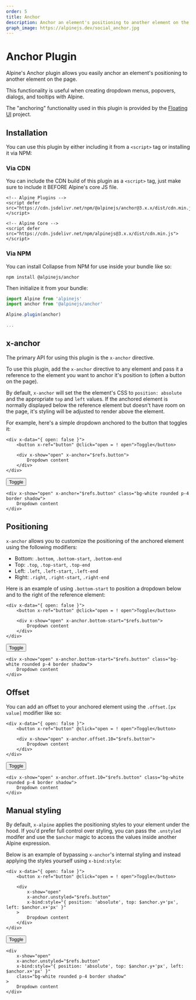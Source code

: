 ```yaml
---
order: 5
title: Anchor
description: Anchor an element's positioning to another element on the pageg
graph_image: https://alpinejs.dev/social_anchor.jpg
---
```


# Anchor Plugin

Alpine's Anchor plugin allows you easily anchor an element's positioning to another element on the page.

This functionality is useful when creating dropdown menus, popovers, dialogs, and tooltips with Alpine.

The "anchoring" functionality used in this plugin is provided by the [Floating UI](https://floating-ui.com/) project.

<a name="installation"></a>
## Installation

You can use this plugin by either including it from a `<script>` tag or installing it via NPM:

### Via CDN

You can include the CDN build of this plugin as a `<script>` tag, just make sure to include it BEFORE Alpine's core JS file.

```alpine
<!-- Alpine Plugins -->
<script defer src="https://cdn.jsdelivr.net/npm/@alpinejs/anchor@3.x.x/dist/cdn.min.js"></script>

<!-- Alpine Core -->
<script defer src="https://cdn.jsdelivr.net/npm/alpinejs@3.x.x/dist/cdn.min.js"></script>
```

### Via NPM

You can install Collapse from NPM for use inside your bundle like so:

```shell
npm install @alpinejs/anchor
```

Then initialize it from your bundle:

```js
import Alpine from 'alpinejs'
import anchor from '@alpinejs/anchor'

Alpine.plugin(anchor)

...
```

<a name="x-anchor"></a>
## x-anchor

The primary API for using this plugin is the `x-anchor` directive.

To use this plugin, add the `x-anchor` directive to any element and pass it a reference to the element you want to anchor it's position to (often a button on the page).

By default, `x-anchor` will set the the element's CSS to `position: absolute` and the appropriate `top` and `left` values. If the anchored element is normally displayed below the reference element but doesn't have room on the page, it's styling will be adjusted to render above the element.

For example, here's a simple dropdown anchored to the button that toggles it:

```alpine
<div x-data="{ open: false }">
    <button x-ref="button" @click="open = ! open">Toggle</button>

    <div x-show="open" x-anchor="$refs.button">
        Dropdown content
    </div>
</div>
```

<!-- START_VERBATIM -->
<div x-data="{ open: false }" class="demo overflow-hidden">
    <div class="flex justify-center">
        <button x-ref="button" @click="open = ! open">Toggle</button>
    </div>

    <div x-show="open" x-anchor="$refs.button" class="bg-white rounded p-4 border shadow">
        Dropdown content
    </div>
</div>
<!-- END_VERBATIM -->

<a name="positioning"></a>
## Positioning

`x-anchor` allows you to customize the positioning of the anchored element using the following modifiers:

* Bottom: `.bottom`, `.bottom-start`, `.bottom-end`
* Top: `.top`, `.top-start`, `.top-end`
* Left: `.left`, `.left-start`, `.left-end`
* Right: `.right`, `.right-start`, `.right-end`

Here is an example of using `.bottom-start` to position a dropdown below and to the right of the reference element:

```alpine
<div x-data="{ open: false }">
    <button x-ref="button" @click="open = ! open">Toggle</button>

    <div x-show="open" x-anchor.bottom-start="$refs.button">
        Dropdown content
    </div>
</div>
```

<!-- START_VERBATIM -->
<div x-data="{ open: false }" class="demo overflow-hidden">
    <div class="flex justify-center">
        <button x-ref="button" @click="open = ! open">Toggle</button>
    </div>

    <div x-show="open" x-anchor.bottom-start="$refs.button" class="bg-white rounded p-4 border shadow">
        Dropdown content
    </div>
</div>
<!-- END_VERBATIM -->

<a name="offset"></a>
## Offset

You can add an offset to your anchored element using the `.offset.[px value]` modifier like so:

```alpine
<div x-data="{ open: false }">
    <button x-ref="button" @click="open = ! open">Toggle</button>

    <div x-show="open" x-anchor.offset.10="$refs.button">
        Dropdown content
    </div>
</div>
```

<!-- START_VERBATIM -->
<div x-data="{ open: false }" class="demo overflow-hidden">
    <div class="flex justify-center">
        <button x-ref="button" @click="open = ! open">Toggle</button>
    </div>

    <div x-show="open" x-anchor.offset.10="$refs.button" class="bg-white rounded p-4 border shadow">
        Dropdown content
    </div>
</div>
<!-- END_VERBATIM -->

<a name="manual-styling"></a>
## Manual styling

By default, `x-alpine` applies the positioning styles to your element under the hood. If you'd prefer full control over styling, you can pass the `.unstyled` modifer and use the `$anchor` magic to access the values inside another Alpine expression.

Below is an example of bypassing `x-anchor`'s internal styling and instead applying the styles yourself using `x-bind:style`:

```alpine
<div x-data="{ open: false }">
    <button x-ref="button" @click="open = ! open">Toggle</button>

    <div
        x-show="open"
        x-anchor.unstyled="$refs.button"
        x-bind:style="{ position: 'absolute', top: $anchor.y+'px', left: $anchor.x+'px' }"
    >
        Dropdown content
    </div>
</div>
```

<!-- START_VERBATIM -->
<div x-data="{ open: false }" class="demo overflow-hidden">
    <div class="flex justify-center">
        <button x-ref="button" @click="open = ! open">Toggle</button>
    </div>

    <div
        x-show="open"
        x-anchor.unstyled="$refs.button"
        x-bind:style="{ position: 'absolute', top: $anchor.y+'px', left: $anchor.x+'px' }"
        class="bg-white rounded p-4 border shadow"
    >
        Dropdown content
    </div>
</div>
<!-- END_VERBATIM -->

